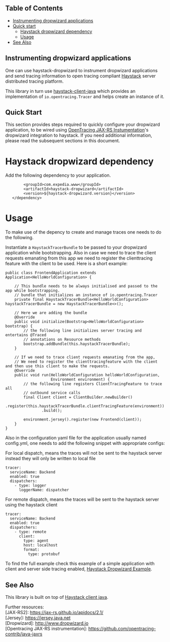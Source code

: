 ## Table of Contents

- [Instrumenting dropwizard applications](#Instrumenting-dropwizard-applications)
- [Quick start](#quick-start)
  * [Haystack dropwizard dependency](#haystack-dropwizard-dependency)
  * [Usage](#Usage)
- [See Also](#See-also)

## Instrumenting dropwizard applications
One can use haystack-dropwizard to instrument dropwizard applications and send tracing information to open tracing compliant [Haystack](https://expediadotcom.github.io/haystack) server distributed tracing platform.

This library in turn use [haystack-client-java](https://github.com/ExpediaDotCom/haystack-client-java) which provides an implementation of `io.opentracing.Tracer` and helps create an instance of it.

## Quick Start
This section provides steps required to quickly configure your dropwizard application, to be wired using [OpenTracing JAX-RS Instumentation](https://github.com/opentracing-contrib/java-jaxrs)'s dropwizard integration to haystack.
If you need additional information, please read the subsequent sections in this document.

# Haystack dropwizard dependency
Add the following dependency to your application.

```<dependency>
        <groupId>com.expedia.www</groupId>
        <artifactId>haystack-dropwizard</artifactId>
        <version>${haystack-dropwizard.version}</version>
   </dependency>
```

# Usage
To make use of the depency to create and manage traces one needs to do the following.

Instantiate a `HaystackTracerBundle` to be passed to your dropwizard application while bootstrapping. 
Also in case we need to trace the client requests emanating from this app we need to register the clienttracing feature with the client to be used. 
Here is a short example:

```
public class FrontendApplication extends Application<HelloWorldConfiguration> {
    
    // This bundle needs to be always initialised and passed to the app while bootstrapping.
    // bundle that initializes an instance of io.opentracing.Tracer
    private final HaystackTracerBundle<HelloWorldConfiguration> haystackTracerBundle = new HaystackTracerBundle<>();

    // Here we are adding the bundle
    @Override
    public void initialize(Bootstrap<HelloWorldConfiguration> bootstrap) {
        // the following line initializes server tracing and entertains @Traced
        // annotations on Resource methods
        bootstrap.addBundle(this.haystackTracerBundle);
    }

    // If we need to trace client requests emanating from the app,
    // We need to register the clienttracingfeature with the client and then use this client to make the requests.
    @Override
    public void run(HelloWorldConfiguration helloWorldConfiguration,
                    Environment environment) {
        // the following line registers ClientTracingFeature to trace all
        // outbound service calls
        final Client client = ClientBuilder.newBuilder()
                .register(this.haystackTracerBundle.clientTracingFeature(environment))
                .build();

        environment.jersey().register(new Frontend(client));
    }
}
```

Also in the configuration yaml file for the application usually named config.yml, one needs to add the following snippet
with appropriate configs:

For local dispatch, means the traces will not be sent to the haystack server instead they will only be written to local file
```
tracer:
  serviceName: Backend
  enabled: true
  dispatchers:
    - type: logger
      loggerName: dispatcher
```

For remote dispatch, means the traces will be sent to the haystack server using the haystack client
```
tracer:
  serviceName: Backend
  enabled: true
  dispatchers:
    - type: remote
      client:
        type: agent
        host: localhost
        format:
          type: protobuf
```

To find the full example check this example of a simple application with client and server side tracing enabled,
[Haystack Dropwizard Example](https://github.com/ExpediaDotCom/haystack-dropwizard-example).

## See Also 
This library is built on top of [Haystack client java](https://github.com/ExpediaDotCom/haystack-client-java).

Further resources:  
[JAX-RS2]: https://jax-rs.github.io/apidocs/2.1/  
[Jersey]: https://jersey.java.net  
[Dropwizard]: http://www.dropwizard.io  
[Opentracing JAX-RS instrumentation]: https://github.com/opentracing-contrib/java-jaxrs  